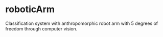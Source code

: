 # roboticArm
Classification system with anthropomorphic robot arm with 5 degrees of freedom through computer vision.
